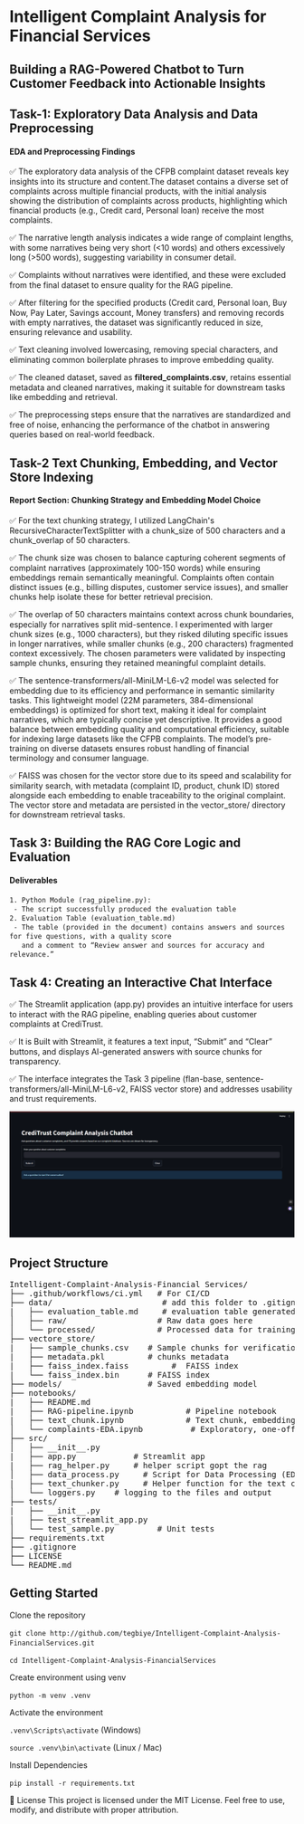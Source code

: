 # Intelligent Complaint Analysis for Financial Services

## Building a RAG-Powered Chatbot to Turn Customer Feedback into Actionable Insights

## Task-1: Exploratory Data Analysis and Data Preprocessing

#### EDA and Preprocessing Findings

✅ The exploratory data analysis of the CFPB complaint dataset reveals key insights into its structure and content.The dataset contains a diverse set of complaints across multiple financial products, with the initial analysis showing the distribution of complaints across products, highlighting which financial products (e.g., Credit card, Personal loan) receive the most complaints.

✅ The narrative length analysis indicates a wide range of complaint lengths, with some narratives being very short (<10 words) and others excessively long (>500 words), suggesting variability in consumer detail.

✅ Complaints without narratives were identified, and these were excluded from the final dataset to ensure quality for the RAG pipeline.

✅ After filtering for the specified products (Credit card, Personal loan, Buy Now, Pay Later, Savings account, Money transfers) and removing records with empty narratives, the dataset was significantly reduced in size, ensuring relevance and usability.

✅ Text cleaning involved lowercasing, removing special characters, and eliminating common boilerplate phrases to improve embedding quality.

✅ The cleaned dataset, saved as **filtered_complaints.csv**, retains essential metadata and cleaned narratives, making it suitable for downstream tasks like embedding and retrieval.

✅ The preprocessing steps ensure that the narratives are standardized and free of noise, enhancing the performance of the chatbot in answering queries based on real-world feedback.

## Task-2 Text Chunking, Embedding, and Vector Store Indexing

#### Report Section: Chunking Strategy and Embedding Model Choice

✅ For the text chunking strategy, I utilized LangChain's RecursiveCharacterTextSplitter with a chunk_size of 500 characters and a chunk_overlap of 50 characters.

✅ The chunk size was chosen to balance capturing coherent segments of complaint narratives (approximately 100-150 words) while ensuring embeddings remain semantically meaningful. Complaints often contain distinct issues (e.g., billing disputes, customer service issues), and smaller chunks help isolate these for better retrieval precision.

✅ The overlap of 50 characters maintains context across chunk boundaries, especially for narratives split mid-sentence. I experimented with larger chunk sizes (e.g., 1000 characters), but they risked diluting specific issues in longer narratives, while smaller chunks (e.g., 200 characters) fragmented context excessively. The chosen parameters were validated by inspecting sample chunks, ensuring they retained meaningful complaint details.

✅ The sentence-transformers/all-MiniLM-L6-v2 model was selected for embedding due to its efficiency and performance in semantic similarity tasks. This lightweight model (22M parameters, 384-dimensional embeddings) is optimized for short text, making it ideal for complaint narratives, which are typically concise yet descriptive. It provides a good balance between embedding quality and computational efficiency, suitable for indexing large datasets like the CFPB complaints. The model’s pre-training on diverse datasets ensures robust handling of financial terminology and consumer language.

✅ FAISS was chosen for the vector store due to its speed and scalability for similarity search, with metadata (complaint ID, product, chunk ID) stored alongside each embedding to enable traceability to the original complaint. The vector store and metadata are persisted in the vector_store/ directory for downstream retrieval tasks.

## Task 3: Building the RAG Core Logic and Evaluation

#### Deliverables

    1. Python Module (rag_pipeline.py): 
     - The script successfully produced the evaluation table
    2. Evaluation Table (evaluation_table.md)
     - The table (provided in the document) contains answers and sources for five questions, with a quality score  
       and a comment to “Review answer and sources for accuracy and relevance.”

## Task 4: Creating an Interactive Chat Interface
✅ The Streamlit application (app.py) provides an intuitive interface for users to interact with the RAG pipeline, enabling queries about customer complaints at CrediTrust.

✅ It is Built with Streamlit, it features a text input, “Submit” and “Clear” buttons, and displays AI-generated answers with source chunks for transparency. 

✅ The interface integrates the Task 3 pipeline (flan-base, sentence-transformers/all-MiniLM-L6-v2, FAISS vector store) and addresses usability and trust requirements.

![App Banner](images/app_interface.png)


## Project Structure

<pre>
Intelligent-Complaint-Analysis-Financial Services/
├── .github/workflows/ci.yml   # For CI/CD
├── data/                       # add this folder to .gitignore
|   ├── evaluation_table.md     # evaluation table generated 
│   ├── raw/                   # Raw data goes here 
│   └── processed/             # Processed data for training
├── vectore_store/
|   ├── sample_chunks.csv    # Sample chunks for verification
|   ├── metadata.pkl         # chunks metadata
|   ├── faiss_index.faiss         #  FAISS index
|   └── faiss_index.bin      # FAISS index
├── models/                  # Saved embedding model
├── notebooks/
|   ├── README.md
|   ├── RAG-pipeline.ipynb           # Pipeline notebook
|   ├── text_chunk.ipynb             # Text chunk, embedding notebook
│   └── complaints-EDA.ipynb          # Exploratory, one-off analysis
├── src/
│   ├── __init__.py
|   ├── app.py            # Streamlit app
|   ├── rag_helper.py     # helper script gopt the rag
│   ├── data_process.py     # Script for Data Processing (EDA)
|   ├── text_chunker.py     # Helper function for the text chunking
│   └── loggers.py    # logging to the files and output
├── tests/
|   ├── __init__.py
|   ├── test_streamlit_app.py
│   └── test_sample.py         # Unit tests
├── requirements.txt
├── .gitignore
├── LICENSE
└── README.md
</pre>

## Getting Started

Clone the repository

`git clone http://github.com/tegbiye/Intelligent-Complaint-Analysis-FinancialServices.git`

`cd Intelligent-Complaint-Analysis-FinancialServices`

Create environment using venv

`python -m venv .venv`

Activate the environment

`.venv\Scripts\activate` (Windows)

`source .venv\bin\activate` (Linux / Mac)

Install Dependencies

`pip install -r requirements.txt`

📜 License This project is licensed under the MIT License. Feel free to use, modify, and distribute with proper attribution.
